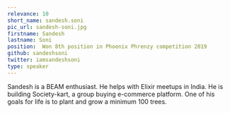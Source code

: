 ```yaml
---
relevance: 10
short_name: sandesh.soni
pic_url: sandesh-soni.jpg
firstname: Sandesh
lastname: Soni
position:  Won 8th position in Phoenix Phrenzy competition 2019
github: sandeshsoni
twitter: iamsandeshsoni
type: speaker
---
```


Sandesh is a BEAM enthusiast. He helps with Elixir meetups in India. He is building Society-kart, a group buying e-commerce platform. One of his goals for life is to plant and grow a minimum 100 trees.
